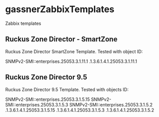 # gassnerZabbixTemplates
Zabbix templates

## Ruckus Zone Director - SmartZone

Ruckus Zone Director SmartZone Template. 
Tested with object ID:

SNMPv2-SMI::enterprises.25053.3.1.11.1
.1.3.6.1.4.1.25053.3.1.11.1

## Ruckus Zone Director 9.5

Ruckus Zone Director 9.5 Template. 
Tested with objects ID:

SNMPv2-SMI::enterprises.25053.3.1.5.15
SNMPv2-SMI::enterprises.25053.3.1.5.3
SNMPv2-SMI::enterprises.25053.3.1.5.2
.1.3.6.1.4.1.25053.3.1.5.15
.1.3.6.1.4.1.25053.3.1.5.3
.1.3.6.1.4.1.25053.3.1.5.2